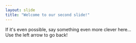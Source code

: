 ```yaml
---
layout: slide
title: "Welcome to our second slide!"
---
```

If it's even possible, say something even more clever here... <br>
Use the left arrow to go back!

